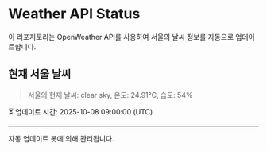 
# Weather API Status

이 리포지토리는 OpenWeather API를 사용하여 서울의 날씨 정보를 자동으로 업데이트합니다.

## 현재 서울 날씨
> 서울의 현재 날씨: clear sky, 온도: 24.91°C, 습도: 54%

⏳ 업데이트 시간: 2025-10-08 09:00:00 (UTC)

---
자동 업데이트 봇에 의해 관리됩니다.
